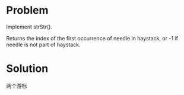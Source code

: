 # Problem

Implement strStr().

Returns the index of the first occurrence of needle in haystack, or -1 if needle is not part of haystack.

# Solution

两个游标